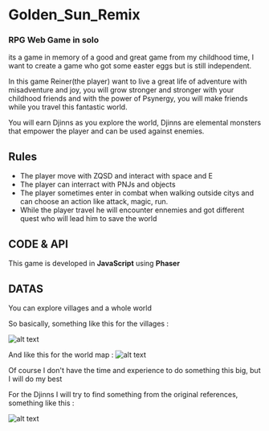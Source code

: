 # Golden_Sun_Remix 

### RPG Web Game in solo

its a game in memory of a good and great game from my childhood time, I want to create a game who got some easter eggs but is still independent.

In this game Reiner(the player) want to live a great life of adventure with misadventure and joy, you will grow stronger and stronger with your childhood friends and with the power of Psynergy, you will make friends while you travel this fantastic world.

You will earn Djinns as you explore the world, Djinns are elemental monsters that empower the player and can be used against enemies.

## Rules

* The player move with ZQSD and interact with space and E
* The player can interract with PNJs and objects 
* The player sometimes enter in combat when walking outside citys and can choose an action like attack, magic, run.  
* While the player travel he will encounter ennemies and got different quest who will lead him to save the world

## CODE & API 

This game is developed in **JavaScript** using **Phaser**

## DATAS

You can explore villages and a whole world 

So basically, something like this for the villages :

![alt text](http://img2.game-oldies.com/sites/default/files/snaps/nintendo-game-boy-advance/golden-sun-usa-europe.png)

And like this for the world map : ![alt text](http://www.vgmaps.com/Atlas/GBA/GoldenSun-World.png)

Of course I don't have the time and experience to do something this big, but I will do my best

For the Djinns I will try to find something from the original references, something like this :

![alt text](http://vignette4.wikia.nocookie.net/goldensun/images/0/0a/Djinn.jpg/revision/latest?cb=20090129020851)
